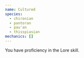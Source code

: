 ```yaml
---
name: Cultured
species:
  - chironian
  - pantoran
  - pau'an
  - thisspiasian
mechanics: []
---
```

You have proficiency in the Lore skill.
